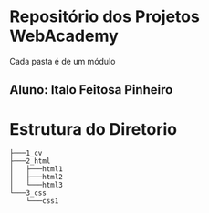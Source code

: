 # Repositório dos Projetos WebAcademy
Cada pasta é de um módulo
## Aluno: Italo Feitosa Pinheiro

# Estrutura do Diretorio
```shell
├───1_cv
├───2_html
│   ├───html1
│   ├───html2
│   └───html3
└───3_css
    └───css1
   ```